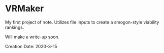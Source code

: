 # VRMaker
My first project of note. Utilizes file inputs to create a smogon-style viability rankings.

Will make a write-up soon. 

Creation Date: 2020-3-15
